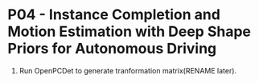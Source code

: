 # P04 - Instance Completion and Motion Estimation with Deep Shape Priors for Autonomous Driving

1. Run OpenPCDet to generate tranformation matrix(RENAME later).